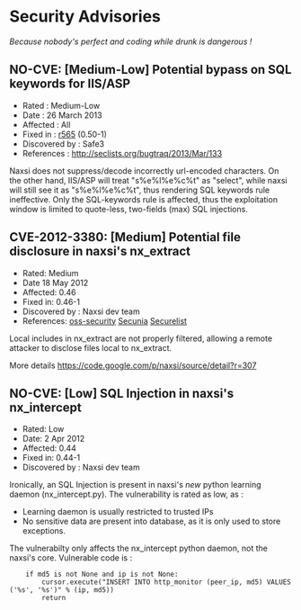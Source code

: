 # Security Advisories #
_Because nobody's perfect and coding while drunk is dangerous !_

## NO-CVE: **[Medium-Low]** Potential bypass on SQL keywords for IIS/ASP ##
  * Rated : Medium-Low
  * Date : 26 March 2013
  * Affected : All
  * Fixed in :  [r565](https://code.google.com/p/naxsi/source/detail?r=565) (0.50-1)
  * Discovered by : Safe3
  * References : http://seclists.org/bugtraq/2013/Mar/133

Naxsi does not suppress/decode incorrectly url-encoded characters.
On the other hand, IIS/ASP will treat "s%e%l%e%c%t" as "select", while naxsi will still see it as "s%e%l%e%c%t", thus rendering SQL keywords rule ineffective. Only the SQL-keywords rule is affected, thus the exploitation window is limited to quote-less, two-fields (max) SQL injections.

## CVE-2012-3380: **[Medium**] Potential file disclosure in naxsi's nx\_extract ##
  * Rated: Medium
  * Date 18 May 2012
  * Affected: 0.46
  * Fixed in: 0.46-1
  * Discovered by : Naxsi dev team
  * References: [oss-security](http://seclists.org/oss-sec/2012/q3/12) [Secunia](https://secunia.com/advisories/49811)  [Securelist](https://www.securelist.com/en/advisories/49811)

Local includes in nx\_extract are not properly filtered, allowing a remote attacker to disclose files local to nx\_extract.

More details https://code.google.com/p/naxsi/source/detail?r=307

## NO-CVE: **[Low**] SQL Injection in naxsi's nx\_intercept ##
  * Rated: Low
  * Date: 2 Apr 2012
  * Affected: 0.44
  * Fixed in: 0.44-1
  * Discovered by : Naxsi dev team

Ironically, an SQL Injection is present in naxsi's _new_ python learning daemon (nx\_intercept.py).
The vulnerability is rated as low, as :
  * Learning daemon is usually restricted to trusted IPs
  * No sensitive data are present into database, as it is only used to store exceptions.

The vulnerabilty only affects the nx\_intercept python daemon, not the naxsi's core.
Vulnerable code is :
```
    if md5 is not None and ip is not None:
        cursor.execute("INSERT INTO http_monitor (peer_ip, md5) VALUES ('%s', '%s')" % (ip, md5))
        return
```